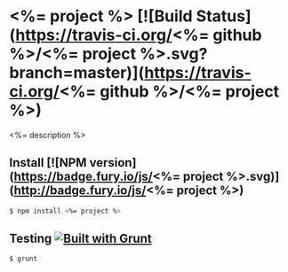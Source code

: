 # <%= project %> [![Build Status](https://travis-ci.org/<%= github %>/<%= project %>.svg?branch=master)](https://travis-ci.org/<%= github %>/<%= project %>)

<%= description %>

## Install [![NPM version](https://badge.fury.io/js/<%= project %>.svg)](http://badge.fury.io/js/<%= project %>)

```bash
$ npm install <%= project %>
```

## Testing [![Built with Grunt](https://cdn.gruntjs.com/builtwith.png)](http://gruntjs.com/)

```bash
$ grunt
```